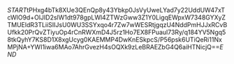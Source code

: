 $START$tPHxg4bTk8XUe3QEnQp8y43Ybkp0JsVyUweLYad7y22UddUW47xTcWlO9d+OlJID2slW1dt978gpLWl4ZTWzGww3Z1Y0LigqEWpxW7348GYXyZTMUEldR3TLiiSIIJsU0WU3SSYxqo4r7Zw7wWESRtjgqzU4NddPmHJJxRCvBUfkk20PrQvZTiyuOp4rCnRWXmD4J5rz1Ho7EX8FPuaul73Ry/q184YV5Ngq58tkQyhY7KS8D1X8xgUcyg0KAEMMP4DwKnESkpcS/P56psk6UTiQeRi11NxMPjNA+YWI1iwa6MAo7AhrGvezH4sOQXk9zLeBRAEZbG4Q6aiHTNicjQ==$END$